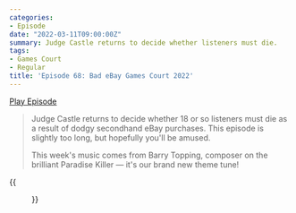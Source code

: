 ```yaml
---
categories:
- Episode
date: "2022-03-11T09:00:00Z"
summary: Judge Castle returns to decide whether listeners must die.
tags:
- Games Court
- Regular
title: 'Episode 68: Bad eBay Games Court 2022'
---
```


[Play Episode](https://shows.acast.com/the-back-page-a-video-games-podcast/episodes/6249ec71be92a6001320e996)
> Judge Castle returns to decide whether 18 or so listeners must die as a result of dodgy secondhand eBay purchases. This episode is slightly too long, but hopefully you'll be amused.
>
> This week's music comes from Barry Topping, composer on the brilliant Paradise Killer — it's our brand new theme tune!

{{<figure 
  src="/assets/images/pulpin.jpeg" 
  caption="Image Credit: JonCheetham1" 
  alt="Pulpin">}}
